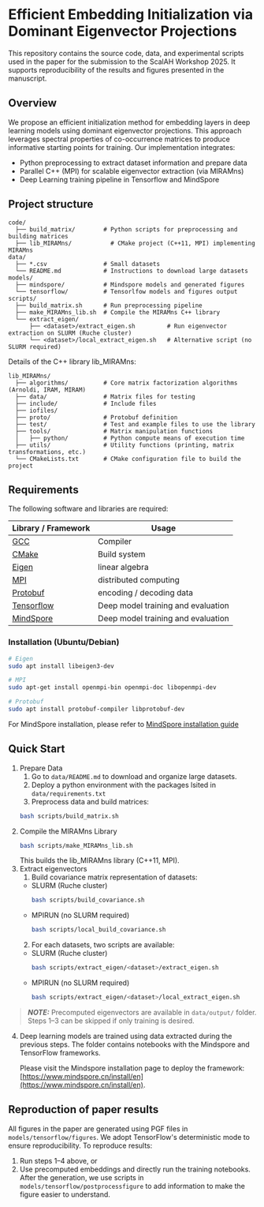 # Efficient Embedding Initialization via Dominant Eigenvector Projections

This repository contains the source code, data, and experimental scripts used in the paper for the submission to the ScalAH Workshop 2025. It supports reproducibility of the results and figures presented in the manuscript.

## Overview

We propose an efficient initialization method for embedding layers in deep learning models using dominant eigenvector projections. This approach leverages spectral properties of co-occurrence matrices to produce informative starting points for training. Our implementation integrates:
 - Python preprocessing to extract dataset information and prepare data
 -  Parallel C++ (MPI) for scalable eigenvector extraction (via MIRAMns)
 - Deep Learning training pipeline in Tensorflow and MindSpore

## Project structure

```
code/
  ├── build_matrix/        # Python scripts for preprocessing and building matrices
  ├── lib_MIRAMns/           # CMake project (C++11, MPI) implementing MIRAMns
data/
  ├── *.csv                # Small datasets
  └── README.md            # Instructions to download large datasets
models/
  ├── mindspore/           # Mindspore models and generated figures
  └── tensorflow/          # Tensorlfow models and figures output
scripts/
  ├── build_matrix.sh      # Run preprocessing pipeline
  ├── make_MIRAMns_lib.sh  # Compile the MIRAMns C++ library
  └── extract_eigen/
      ├── <dataset>/extract_eigen.sh         # Run eigenvector extraction on SLURM (Ruche cluster)
      └── <dataset>/local_extract_eigen.sh   # Alternative script (no SLURM required)
```


Details of the C++ library lib_MIRAMns:
```
lib_MIRAMns/
  ├── algorithms/          # Core matrix factorization algorithms (Arnoldi, IRAM, MIRAM)
  ├── data/                # Matrix files for testing
  ├── include/             # Include files
  ├── iofiles/
  ├── proto/               # Protobuf definition
  ├── test/                # Test and example files to use the library
  ├── tools/               # Matrix manipulation functions
  │   ├── python/          # Python compute means of execution time
  ├── utils/               # Utility functions (printing, matrix transformations, etc.)
  └── CMakeLists.txt       # CMake configuration file to build the project
```

## Requirements

The following software and libraries are required:

| Library / Framework | Usage |
| --- | --- |
| [GCC](https://gcc.gnu.org/gcc-11/) | Compiler |
| [CMake](https://cmake.org/) | Build system |
| [Eigen](https://eigen.tuxfamily.org/) | linear algebra |
| [MPI](https://www.open-mpi.org/) | distributed computing |
| [Protobuf](https://protobuf.dev/) | encoding / decoding data |
| [Tensorflow](https://www.tensorflow.org/) | Deep model training and evaluation |
| [MindSpore](https://www.mindspore.cn/) | Deep model training and evaluation |

### Installation (Ubuntu/Debian)

```bash
# Eigen
sudo apt install libeigen3-dev

# MPI
sudo apt-get install openmpi-bin openmpi-doc libopenmpi-dev

# Protobuf
sudo apt install protobuf-compiler libprotobuf-dev
```

For MindSpore installation, please refer to [MindSpore installation guide](https://www.mindspore.cn/install/en) 

## Quick Start


1. Prepare Data
    1. Go to ```data/README.md``` to download and organize large datasets.
    2. Deploy a python environment with the packages lsited in ```data/requirements.txt```
    3. Preprocess data and build matrices:
    ```bash
    bash scripts/build_matrix.sh
    ```
2. Compile the MIRAMns Library
    ```bash
    bash scripts/make_MIRAMns_lib.sh
    ```
    This builds the lib_MIRAMns library (C++11, MPI).
3. Extract eigenvectors
    1. Build covariance matrix representation of datasets:
      - SLURM (Ruche cluster)
        ```bash
        bash scripts/build_covariance.sh
        ```
      - MPIRUN (no SLURM required)
        ```bash
        bash scripts/local_build_covariance.sh
        ```
    2. For each datasets, two scripts are available:
      - SLURM (Ruche cluster)
        ```bash
        bash scripts/extract_eigen/<dataset>/extract_eigen.sh
        ```
      - MPIRUN (no SLURM required)
        ```bash
        bash scripts/extract_eigen/<dataset>/local_extract_eigen.sh
        ```
> **_NOTE:_**  Precomputed eigenvectors are available in ```data/output/``` folder. Steps 1–3 can be skipped if only training is desired.

4. Deep learning models are trained using data extracted during the previous steps. 
    The folder contains notebooks with the Mindspore and TensorFlow frameworks.
    
    Please visit the Mindspore installation page to deploy the framework: [https://www.mindspore.cn/install/en](https://www.mindspore.cn/install/en).

## Reproduction of paper results

All figures in the paper are generated using PGF files in ```models/tensorflow/figures```. We adopt TensorFlow's deterministic mode to ensure reproducibility. To reproduce results:
  1. Run steps 1–4 above, or
  2. Use precomputed embeddings and directly run the training notebooks.
After the generation, we use scripts in ```models/tensorflow/postprocessfigure``` to add information to make the figure easier to understand. 